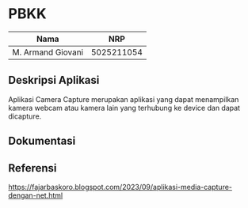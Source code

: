 # PBKK

| Nama              | NRP        |
| ----------------- | ---------- |
| M. Armand Giovani | 5025211054 |

## Deskripsi Aplikasi

Aplikasi Camera Capture merupakan aplikasi yang dapat menampilkan kamera webcam atau kamera lain yang terhubung ke device dan dapat dicapture.

## Dokumentasi

## Referensi

https://fajarbaskoro.blogspot.com/2023/09/aplikasi-media-capture-dengan-net.html
